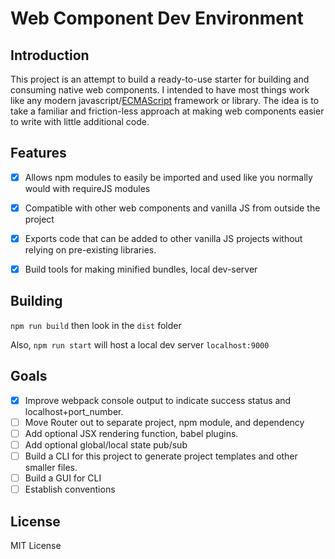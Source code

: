 # Web Component Dev Environment
## Introduction

This project is an attempt to build a ready-to-use starter for building and consuming native web components. 
I intended to have most things work like any modern javascript/[ECMAScript] framework or library. The idea is to take a familiar and friction-less approach at making web components easier to write with little additional code.

## Features
 - [x] Allows npm modules to easily be imported and used like you normally would with requireJS modules
 - [x] Compatible with other web components and vanilla JS from outside the project
 - [x] Exports code that can be added to other vanilla JS projects without relying on pre-existing libraries.
 - [x] Build tools for making minified bundles, local dev-server


## Building
`npm run build` then look in the `dist` folder

Also, `npm run start` will host a local dev server `localhost:9000`


## Goals

 - [x] Improve webpack console output to indicate success status and localhost+port_number.
 - [ ] Move Router out to separate project, npm module, and dependency
 - [ ] Add optional JSX rendering function, babel plugins.
 - [ ] Add optional global/local state pub/sub
 - [ ] Build a CLI for this project to generate project templates and other smaller files.
 - [ ] Build a GUI for CLI
 - [ ] Establish conventions

## License
MIT License





[ECMAScript]:<[https://en.wikipedia.org/wiki/ECMAScript](https://en.wikipedia.org/wiki/ECMAScript)>

